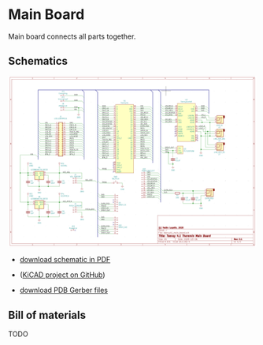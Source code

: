 # Main Board

Main board connects all parts together.


## Schematics

![Schematic](/images/schematic/teensy4_theremin_main_board_kicad_schematic.png)

* [download schematic in PDF](pdfs/teensy41_main_board.pdf)

* ([KiCAD project on GitHub](https://github.com/teensytheremin/theremin/tree/main/schematics/kicad/teensy41_main_board))

* [download PDB Gerber files](https://github.com/teensytheremin/theremin/raw/main/schematics/kicad/teensy41_main_board/gerber/teensy41_main_board/teensy41_main_board.zip)


## Bill of materials

TODO

                                                                                                                                                    	